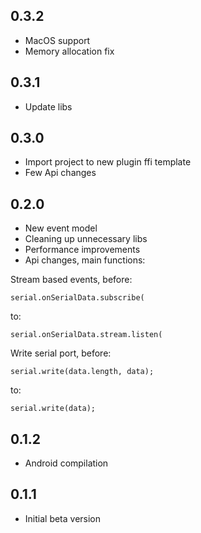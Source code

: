 ## 0.3.2
* MacOS support
* Memory allocation fix

## 0.3.1
* Update libs

## 0.3.0
* Import project to new plugin ffi template
* Few Api changes

## 0.2.0
* New event model
* Cleaning up unnecessary libs
* Performance improvements
* Api changes, main functions:

Stream based events, before:
```
serial.onSerialData.subscribe(
```
to:
```
serial.onSerialData.stream.listen(
```

Write serial port, before:
```
serial.write(data.length, data);     
```
to:
```
serial.write(data);    
```

## 0.1.2
* Android compilation

## 0.1.1
* Initial beta version
